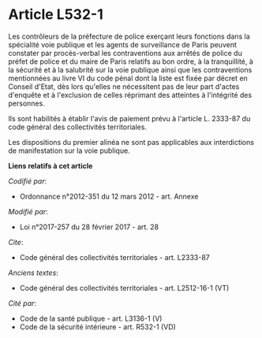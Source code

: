 # Article L532-1

Les contrôleurs de la préfecture de police exerçant leurs fonctions dans la spécialité voie publique et les agents de
surveillance de Paris  peuvent constater par procès-verbal les contraventions aux arrêtés de police du préfet de police et du
maire de Paris relatifs au bon ordre, à la tranquillité, à la sécurité et à la salubrité sur la voie publique ainsi que les
contraventions mentionnées au livre VI du code pénal dont la liste est fixée par décret en Conseil d'Etat, dès lors qu'elles
ne nécessitent pas de leur part d'actes d'enquête et à l'exclusion de celles réprimant des atteintes à l'intégrité des
personnes. 

Ils sont habilités à établir l'avis de paiement prévu à l'article L. 2333-87 du code général des collectivités
territoriales. 

Les dispositions du premier alinéa ne sont pas applicables aux interdictions de manifestation sur la voie publique.

**Liens relatifs à cet article**

_Codifié par_:

  - Ordonnance n°2012-351 du 12 mars 2012 - art. Annexe

_Modifié par_:

  - Loi n°2017-257 du 28 février 2017 - art. 28

_Cite_:

  - Code général des collectivités territoriales - art. L2333-87

_Anciens textes_:

  - Code général des collectivités territoriales - art. L2512-16-1 (VT)

_Cité par_:

  - Code de la santé publique - art. L3136-1 (V)
  - Code de la sécurité intérieure - art. R532-1 (VD)
